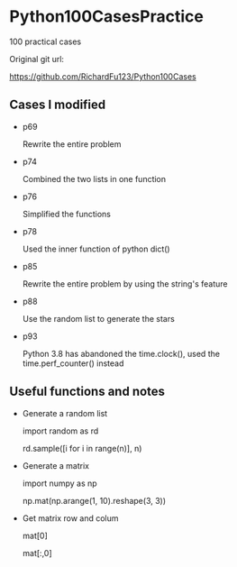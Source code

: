 # Python100CasesPractice
   
   100 practical cases
    
   Original git url: 
    
   https://github.com/RichardFu123/Python100Cases

## Cases I modified
- p69 
   
    Rewrite the entire problem

- p74

    Combined the two lists in one function

- p76

    Simplified the functions
    
- p78

    Used the inner function of python dict()
    
- p85

    Rewrite the entire problem by using the string's feature

- p88

    Use the random list to generate the stars

- p93 
    
    Python 3.8 has abandoned the time.clock(), used the time.perf_counter() instead

## Useful functions and notes

- Generate a random list

    import random as rd

    rd.sample([i for i in range(n)], n)
    
- Generate a matrix

    import numpy as np
    
    np.mat(np.arange(1, 10).reshape(3, 3))

- Get matrix row and colum
    
    mat[0]
    
    mat[:,0]
